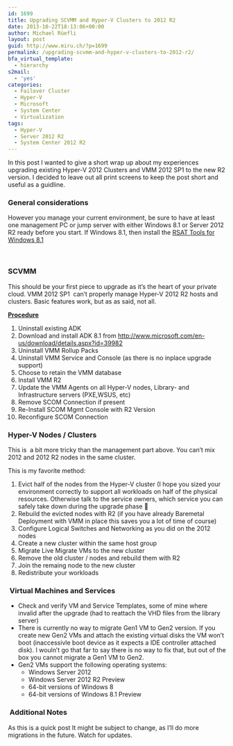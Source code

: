 ```yaml
---
id: 1699
title: Upgrading SCVMM and Hyper-V Clusters to 2012 R2
date: 2013-10-22T18:13:06+00:00
author: Michael Rüefli
layout: post
guid: http://www.miru.ch/?p=1699
permalink: /upgrading-scvmm-and-hyper-v-clusters-to-2012-r2/
bfa_virtual_template:
  - hierarchy
s2mail:
  - 'yes'
categories:
  - Failover Cluster
  - Hyper-V
  - Microsoft
  - System Center
  - Virtualization
tags:
  - Hyper-V
  - Server 2012 R2
  - System Center 2012 R2
---
```

In this post I wanted to give a short wrap up about my experiences upgrading existing Hyper-V 2012 Clusters and VMM 2012 SP1 to the new R2 version. I decided to leave out all print screens to keep the post short and useful as a guidline.

### General considerations

However you manage your current environment, be sure to have at least one management PC or jump server with either Windows 8.1 or Server 2012 R2 ready before you start. If Windows 8.1, then install the <a href="http://www.microsoft.com/en-us/download/details.aspx?id=39296" target="_blank">RSAT Tools for Windows 8.1</a>

&nbsp;

### SCVMM

This should be your first piece to upgrade as it&#8217;s the heart of your private cloud. VMM 2012 SP1  can&#8217;t properly manage Hyper-V 2012 R2 hosts and clusters. Basic features work, but as as said, not all.

<span style="text-decoration: underline;"><strong>Procedure</strong></span>

  1. Uninstall existing ADK
  2. Download and install ADK 8.1 from http://www.microsoft.com/en-us/download/details.aspx?id=39982
  3. Uninstall VMM Rollup Packs
  4. Uninstall VMM Service and Console (as there is no inplace upgrade support)
  5. Choose to retain the VMM database
  6. Install VMM R2
  7. Update the VMM Agents on all Hyper-V nodes, Library- and Infrastructure servers (PXE,WSUS, etc)
  8. Remove SCOM Connection if present
  9. Re-Install SCOM Mgmt Console with R2 Version
 10. Reconfigure SCOM Connection

### Hyper-V Nodes / Clusters

This is  a bit more tricky than the management part above. You can&#8217;t mix 2012 and 2012 R2 nodes in the same cluster.

This is my favorite method:

  1. Evict half of the nodes from the Hyper-V cluster (I hope you sized your environment correctly to support all workloads on half of the physical resources. Otherwise talk to the service owners, which service you can safely take down during the upgrade phase 🙂
  2. Rebuild the evicted nodes with R2 (if you have already Baremetal Deployment with VMM in place this saves you a lot of time of course)
  3. Configure Logical Switches and Networking as you did on the 2012 nodes
  4. Create a new cluster within the same host group
  5. Migrate Live Migrate VMs to the new cluster
  6. Remove the old cluster / nodes and rebuild them with R2
  7. Join the remaing node to the new cluster
  8. Redistribute your workloads

###  Virtual Machines and Services

  * Check and verify VM and Service Templates, some of mine where invalid after the upgrade (had to reattach the VHD files from the library server)
  * There is currently no way to migrate Gen1 VM to Gen2 version. If you create new Gen2 VMs and attach the existing virtual disks the VM won&#8217;t boot (inaccessivle boot device as it expects a IDE controller attached disk). I wouln&#8217;t go that far to say there is no way to fix that, but out of the box you cannot migrate a Gen1 VM to Gen2.
  * Gen2 VMs support the following operating systems: 
      * Windows Server 2012
      * Windows Server 2012 R2 Preview
      * 64-bit versions of Windows 8
      * 64-bit versions of Windows 8.1 Preview

###  Additional Notes

As this is a quick post It might be subject to change, as I&#8217;ll do more migrations in the future. Watch for updates.